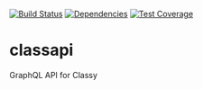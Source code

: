 [![Build Status](https://travis-ci.org/javierfernandes/classapi.svg?branch=master)](https://travis-ci.org/javierfernandes/classapi)
[![Dependencies](https://david-dm.org/javierfernandes/classapi.svg)](https://david-dm.org/javierfernandes/classapi.svg)
[![Test Coverage](https://codeclimate.com/github/javierfernandes/classapi/badges/coverage.svg)](https://codeclimate.com/github/javierfernandes/classapi/coverage)
# classapi
GraphQL API for Classy
